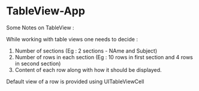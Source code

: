 # TableView-App

Some Notes on TableView : 

While working with table views one needs to decide :
1. Number of sections (Eg  : 2 sections - NAme and Subject)
2. Number of rows in each section (Eg : 10 rows in first section and 4 rows in second section)
3. Content of each row along with how it should be displayed. 

Default view of a row is provided using UITableViewCell

